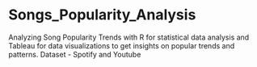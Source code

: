 # Songs_Popularity_Analysis
Analyzing Song Popularity Trends with R for statistical data analysis and Tableau for data visualizations to get insights on popular trends and patterns.
Dataset - Spotify and Youtube
